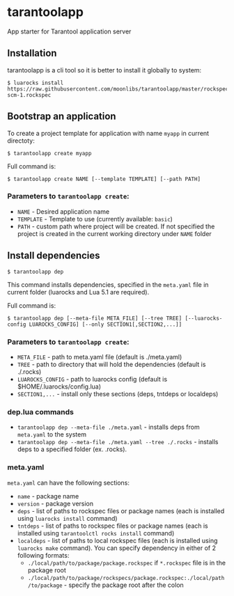 # tarantoolapp
App starter for Tarantool application server


## Installation

tarantoolapp is a cli tool so it is better to install it globally to system:

```
$ luarocks install https://raw.githubusercontent.com/moonlibs/tarantoolapp/master/rockspecs/tarantoolapp-scm-1.rockspec
```

## Bootstrap an application

To create a project template for application with name `myapp` in current directoty:

```
$ tarantoolapp create myapp
```

Full command is:

```
$ tarantoolapp create NAME [--template TEMPLATE] [--path PATH]
```

### Parameters to `tarantoolapp create`:

* `NAME` - Desired application name
* `TEMPLATE` - Template to use (currently available: `basic`)
* `PATH` - custom path where project will be created. If not specified the project is created in the current working directory under `NAME` folder

## Install dependencies

```
$ tarantoolapp dep
```

This command installs dependencies, specified in the `meta.yaml` file in current folder (luarocks and Lua 5.1 are required).

Full command is:

```
$ tarantoolapp dep [--meta-file META_FILE] [--tree TREE] [--luarocks-config LUAROCKS_CONFIG] [--only SECTION1[,SECTION2,...]]
```

### Parameters to `tarantoolapp create`:

* `META_FILE` - path to meta.yaml file (default is ./meta.yaml)
* `TREE` - path to directory that will hold the dependencies (default is ./.rocks)
* `LUAROCKS_CONFIG` - path to luarocks config (default is $HOME/.luarocks/config.lua)
* `SECTION1,...` - install only these sections (deps, tntdeps or localdeps)

### dep.lua commands
* `tarantoolapp dep --meta-file ./meta.yaml` - installs deps from `meta.yaml` to the system
* `tarantoolapp dep --meta-file ./meta.yaml --tree ./.rocks` - installs deps to a specified folder (ex. .rocks).


### meta.yaml
`meta.yaml` can have the following sections:
* `name` - package name
* `version` - package version
* `deps` - list of paths to rockspec files or package names (each is installed using `luarocks install` command)
* `tntdeps` - list of paths to rockspec files or package names (each is installed using `tarantoolctl rocks install` command)
* `localdeps` - list of paths to local rockspec files (each is installed using `luarocks make` command). You can specify dependency in either of 2 following formats:
    - `./local/path/to/package/package.rockspec` if `*.rockspec` file is in the package root
    - `./local/path/to/package/rockspecs/package.rockspec:./local/path/to/package` - specify the package root after the colon
